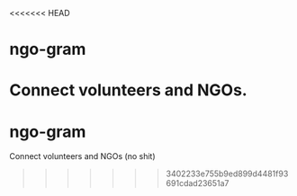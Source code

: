 <<<<<<< HEAD
# ngo-gram
Connect volunteers and NGOs.
=======
# ngo-gram
Connect volunteers and NGOs (no shit)
>>>>>>> 3402233e755b9ed899d4481f93691cdad23651a7
